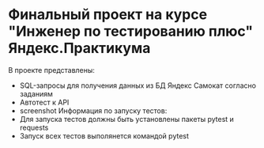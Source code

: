 # Финальный проект на курсе "Инженер по тестированию плюс" Яндекс.Практикума
В проекте представлены:

- SQL-запросы для получения данных из БД Яндекс Самокат согласно заданиям
- Автотест к API
- screenshot
Информация по запуску тестов:
- Для запуска тестов должны быть установлены пакеты pytest и requests
- Запуск всех тестов выполянется командой pytest
